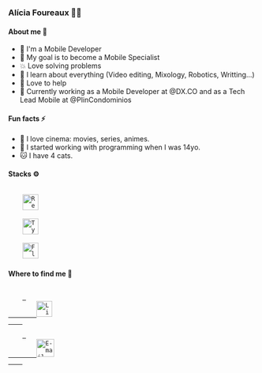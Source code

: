 ### Alícia Foureaux 👋🏼

#### About me 🧑
- 📱  I'm a Mobile Developer
- 🚀 My goal is to become a Mobile Specialist
- 💥 Love solving problems
- 💎 I learn about everything (Video editing, Mixology, Robotics, Writting...)
- 🤝 Love to help
- 🧳 Currently working as a Mobile Developer at @DX.CO and as a Tech Lead Mobile at @PlinCondominios

#### Fun facts ⚡️
- 🎥 I love cinema: movies, series, animes.
- 👶 I started working with programming when I was 14yo.
- 🐱 I have 4 cats.

#### Stacks ⚙️
<code>
	<img height="32" src="https://cdn0.iconfinder.com/data/icons/logos-brands-in-colors/128/react_color-512.png" alt="ReactJS and React Native"/>
</code>
<code>
	<img height="32" src="https://cdn.iconscout.com/icon/free/png-512/typescript-1174965.png" alt="Typescript"/>
</code>
<code>
	<img height="32" src="https://cdn.iconscout.com/icon/free/png-256/flutter-2038877-1720090.png" alt="Flutter"/>
</code>

#### Where to find me 📌
<code>
	<a href="https://www.linkedin.com/in/alicia-foureaux/"> 
		<img height="32" src="https://cdn2.iconfinder.com/data/icons/social-media-applications/64/social_media_applications_14-linkedin-256.png" alt="LinkedIn"/>
	</a>
</code>
<code>
	<a href="mailto:ally@foureauxcode.com"> 
		<img height="36" src="https://cdn4.iconfinder.com/data/icons/social-media-logos-6/512/112-gmail_email_mail-512.png" alt="E-mail"/>
	</a>
</code>
